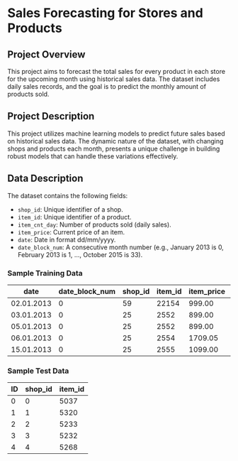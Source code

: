# Sales Forecasting for Stores and Products

## Project Overview
This project aims to forecast the total sales for every product in each store for the upcoming month using historical sales data. The dataset includes daily sales records, and the goal is to predict the monthly amount of products sold.

## Project Description
This project utilizes machine learning models to predict future sales based on historical sales data. The dynamic nature of the dataset, with changing shops and products each month, presents a unique challenge in building robust models that can handle these variations effectively.

## Data Description
The dataset contains the following fields:
- `shop_id`: Unique identifier of a shop.
- `item_id`: Unique identifier of a product.
- `item_cnt_day`: Number of products sold (daily sales).
- `item_price`: Current price of an item.
- `date`: Date in format dd/mm/yyyy.
- `date_block_num`: A consecutive month number (e.g., January 2013 is 0, February 2013 is 1, ..., October 2015 is 33).

### Sample Training Data
| date       | date_block_num | shop_id | item_id | item_price | item_cnt_day |
|------------|----------------|---------|---------|------------|--------------|
| 02.01.2013 | 0              | 59      | 22154   | 999.00     | 1.0          |
| 03.01.2013 | 0              | 25      | 2552    | 899.00     | 1.0          |
| 05.01.2013 | 0              | 25      | 2552    | 899.00     | -1.0         |
| 06.01.2013 | 0              | 25      | 2554    | 1709.05    | 1.0          |
| 15.01.2013 | 0              | 25      | 2555    | 1099.00    | 1.0          |

### Sample Test Data
| ID | shop_id | item_id |
|----|---------|---------|
| 0  | 0       | 5037    |
| 1  | 1       | 5320    |
| 2  | 2       | 5233    |
| 3  | 3       | 5232    |
| 4  | 4       | 5268    |
